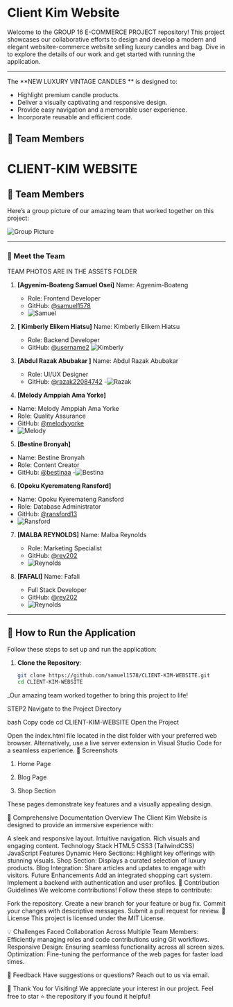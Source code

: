 # Client Kim Website

Welcome to the GROUP 16 E-COMMERCE PROJECT repository! This project showcases our collaborative efforts to design and develop a modern and elegant websitee-commerce website selling luxury candles and bag. Dive in to explore the details of our work and get started with running the application.

---
The **NEW LUXURY VINTAGE CANDLES
** is designed to:
- Highlight premium candle products.
- Deliver a visually captivating and responsive design.
- Provide easy navigation and a memorable user experience.
- Incorporate reusable and efficient code.

## 📸 Team Members

# CLIENT-KIM WEBSITE

## 📸 Team Members

Here’s a group picture of our amazing team that worked together on this project:

![Group Picture](assets/group-photo.jpg)

---

### 👥 Meet the Team
TEAM PHOTOS ARE IN THE ASSETS FOLDER


1. **[Agyenim-Boateng Samuel Osei]**
Name: Agyenim-Boateng
   - Role: Frontend Developer
   - GitHub: [@samuel1578](https://github.com/samuel1578)
   - ![Samuel](assets/SAMUEL.jpg)

2. **[ Kimberly Elikem Hiatsu]**
    Name: Kimberly Elikem Hiatsu 
   - Role: Backend Developer
   - GitHub: [@username2](https://github.com/username2)
   ![Kimberly](assets/KIMBERLY.jpg)
   

3. **[Abdul Razak Abubakar ]**
    Name: Abdul Razak Abubakar 
   - Role: UI/UX Designer
   - GitHub: [@razak22084742](https://github.com/razak22084742)
   -![Razak](assets/RAZAK.jpg)

   

4. **[Melody Amppiah Ama Yorke]**
-   Name: Melody Amppiah Ama Yorke
   - Role: Quality Assurance
   - GitHub: [@melodyyorke](https://github.com/melodyyorke)
   - ![Melody](assets/MELODY.jpg)


5. **[Bestine Bronyah]**
-   Name: Bestine Bronyah
   - Role: Content Creator
   - GitHub: [@bestinaa](https://github.com/bestinaa)
   -![Bestina](assets/BESTINA.jpg)


6. **[Opoku Kyeremateng Ransford]**
-    Name: Opoku Kyeremateng Ransford
   - Role: Database Administrator
   - GitHub: [@ransford13](https://github.com/ransford13)
   - ![Ransford](assets/RANSFORD.jpg)
   


7. **[MALBA REYNOLDS]**
    Name: Malba Reynolds
    - Role: Marketing Specialist
    - GitHub: [@rey202](https://github.com/rey202)
    - ![Reynolds](assets/REYNOLDS.jpg)


7. **[FAFALI]**
    Name: Fafali
    - Full Stack Developer
    - GitHub: [@rey202](https://github.com/rey202)
    - ![Reynolds](assets/FAFALI.jpg)


---

## 🚀 How to Run the Application

Follow these steps to set up and run the application:

1. **Clone the Repository**:
   ```bash
   git clone https://github.com/samuel1578/CLIENT-KIM-WEBSITE.git
   cd CLIENT-KIM-WEBSITE


_Our amazing team worked together to bring this project to life!
 
 STEP2
 Navigate to the Project Directory

bash
Copy code
cd CLIENT-KIM-WEBSITE
Open the Project

Open the index.html file located in the dist folder with your preferred web browser.
Alternatively, use a live server extension in Visual Studio Code for a seamless experience.
📸 Screenshots
1. Home Page

2. Blog Page

3. Shop Section

These pages demonstrate key features and a visually appealing design.

📜 Comprehensive Documentation
Overview
The Client Kim Website is designed to provide an immersive experience with:

A sleek and responsive layout.
Intuitive navigation.
Rich visuals and engaging content.
Technology Stack
HTML5
CSS3 (TailwindCSS)
JavaScript
Features
Dynamic Hero Sections: Highlight key offerings with stunning visuals.
Shop Section: Displays a curated selection of luxury products.
Blog Integration: Share articles and updates to engage with visitors.
Future Enhancements
Add an integrated shopping cart system.
Implement a backend with authentication and user profiles.
🤝 Contribution Guidelines
We welcome contributions! Follow these steps to contribute:

Fork the repository.
Create a new branch for your feature or bug fix.
Commit your changes with descriptive messages.
Submit a pull request for review.
📄 License
This project is licensed under the MIT License.

💡 Challenges Faced
Collaboration Across Multiple Team Members: Efficiently managing roles and code contributions using Git workflows.
Responsive Design: Ensuring seamless functionality across all screen sizes.
Optimization: Fine-tuning the performance of the web pages for faster load times.

💬 Feedback
Have suggestions or questions? Reach out to us via email.

🎉 Thank You for Visiting!
We appreciate your interest in our project. Feel free to star ⭐ the repository if you found it helpful!